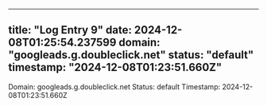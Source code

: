 
---
title: "Log Entry 9"
date: 2024-12-08T01:25:54.237599
domain: "googleads.g.doubleclick.net"
status: "default"
timestamp: "2024-12-08T01:23:51.660Z"
---

Domain: googleads.g.doubleclick.net
Status: default
Timestamp: 2024-12-08T01:23:51.660Z
